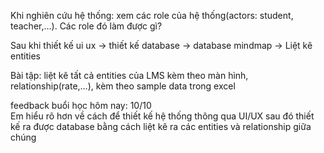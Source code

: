 Khi nghiên cứu hệ thống: xem các role của hệ thống(actors: student, teacher,…). Các role đó làm được gì?

Sau khi thiết kế ui ux → thiết kế database → database mindmap → Liệt kê entities

Bài tập: liệt kê tất cả entities của LMS kèm theo màn hình, relationship(rate,…), kèm theo sample data trong excel

feedback buổi học hôm nay: 10/10  
Em hiểu rõ hơn về cách để thiết kế hệ thống thông qua UI/UX sau đó thiết kế ra được database bằng cách liệt kê ra các entities và relationship giữa chúng